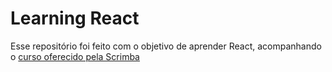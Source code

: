 # Learning React

Esse repositório foi feito com o objetivo de aprender React, acompanhando o [curso oferecido pela Scrimba](https://scrimba.com/learn-react-c0e)